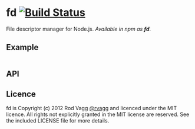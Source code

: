 # fd [![Build Status](https://secure.travis-ci.org/rvagg/node-fd.png)](http://travis-ci.org/rvagg/node-fd)

File descriptor manager for Node.js. *Available in npm as <strong>fd</strong>*.

## Example

```js
```

## API

## Licence

fd is Copyright (c) 2012 Rod Vagg [@rvagg](https://twitter.com/rvagg) and licenced under the MIT licence. All rights not explicitly granted in the MIT license are reserved. See the included LICENSE file for more details.